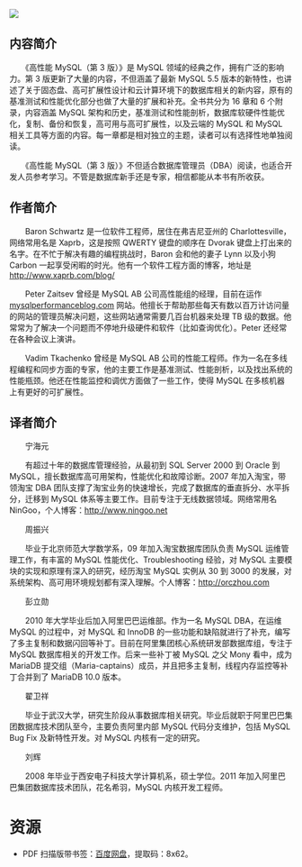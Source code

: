 ![](http://img3m0.ddimg.cn/80/13/23214590-1_u_9.jpg)

## 内容简介

　　《高性能 MySQL（第 3 版）》是 MySQL 领域的经典之作，拥有广泛的影响力。第 3 版更新了大量的内容，不但涵盖了最新 MySQL 5.5 版本的新特性，也讲述了关于固态盘、高可扩展性设计和云计算环境下的数据库相关的新内容，原有的基准测试和性能优化部分也做了大量的扩展和补充。全书共分为 16 章和 6 个附录，内容涵盖 MySQL 架构和历史，基准测试和性能剖析，数据库软硬件性能优化，复制、备份和恢复，高可用与高可扩展性，以及云端的 MySQL 和 MySQL 相关工具等方面的内容。每一章都是相对独立的主题，读者可以有选择性地单独阅读。

　　《高性能 MySQL（第 3 版）》不但适合数据库管理员（DBA）阅读，也适合开发人员参考学习。不管是数据库新手还是专家，相信都能从本书有所收获。

## 作者简介

　　Baron Schwartz 是一位软件工程师，居住在弗吉尼亚州的 Charlottesville，网络常用名是 Xaprb，这是按照 QWERTY 键盘的顺序在 Dvorak 键盘上打出来的名字。在不忙于解决有趣的编程挑战时，Baron 会和他的妻子 Lynn 以及小狗 Carbon 一起享受闲暇的时光。他有一个软件工程方面的博客，地址是 http://www.xaprb.com/blog/

　　Peter Zaitsev 曾经是 MySQL AB 公司高性能组的经理，目前在运作 [mysqlperformanceblog.com](https://www.percona.com/blog/) 网站。他擅长于帮助那些每天有数以百万计访问量的网站的管理员解决问题，这些网站通常需要几百台机器来处理 TB 级的数据。他常常为了解决一个问题而不停地升级硬件和软件（比如查询优化）。Peter 还经常在各种会议上演讲。

　　Vadim Tkachenko 曾经是 MySQL AB 公司的性能工程师。作为一名在多线程编程和同步方面的专家，他的主要工作是基准测试、性能剖析，以及找出系统的性能瓶颈。他还在性能监控和调优方面做了一些工作，使得 MySQL 在多核机器上有更好的可扩展性。

## 译者简介

　　宁海元

　　有超过十年的数据库管理经验，从最初到 SQL Server 2000 到 Oracle 到 MySQL，擅长数据库高可用架构，性能优化和故障诊断。2007 年加入淘宝，带领淘宝 DBA 团队支撑了淘宝业务的快速增长，完成了数据库的垂直拆分、水平拆分，迁移到 MySQL 体系等主要工作。目前专注于无线数据领域。网络常用名 NinGoo，个人博客：http://www.ningoo.net

　　周振兴

　　毕业于北京师范大学数学系，09 年加入淘宝数据库团队负责 MySQL 运维管理工作，有丰富的 MySQL 性能优化、Troubleshooting 经验，对 MySQL 主要模块的实现和原理有深入的研究，经历淘宝 MySQL 实例从 30 到 3000 的发展，对系统架构、高可用环境规划都有深入理解。个人博客：http://orczhou.com

　　彭立勋

　　2010 年大学毕业后加入阿里巴巴运维部。作为一名 MySQL DBA，在运维 MySQL 的过程中，对 MySQL 和 InnoDB 的一些功能和缺陷就进行了补充，编写了多主复制和数据闪回等补丁。目前在阿里集团核心系统研发部数据库组，专注于 MySQL 数据库相关的开发工作。后来一些补丁被 MySQL 之父 Mony 看中，成为 MariaDB 提交组（Maria-captains）成员，并且把多主复制，线程内存监控等补丁合并到了 MariaDB 10.0 版本。

　　翟卫祥

　　毕业于武汉大学，研究生阶段从事数据库相关研究。毕业后就职于阿里巴巴集团数据库技术团队至今，主要负责阿里内部 MySQL 代码分支维护，包括 MySQL Bug Fix 及新特性开发。对 MySQL 内核有一定的研究。

　　刘辉

　　2008 年毕业于西安电子科技大学计算机系，硕士学位。2011 年加入阿里巴巴集团数据库技术团队，花名希羽，MySQL 内核开发工程师。

# 资源

* PDF 扫描版带书签：[百度网盘](https://pan.baidu.com/s/1LpGwHRAWwPlFpF7qwJcQeQ)，提取码：8x62。
